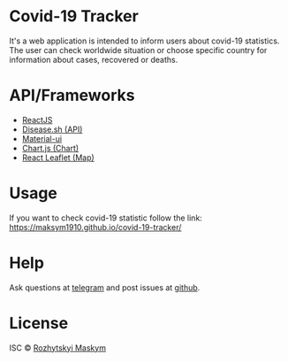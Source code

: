 # Covid-19 Tracker
It's a web application is intended to inform users about covid-19 statistics. The user can check worldwide situation or choose specific country for information about cases, recovered or deaths.

# API/Frameworks
* [ReactJS](https://reactjs.org/)
* [Disease.sh (API)](https://disease.sh/)
* [Material-ui](https://material-ui.com/)
* [Chart.js (Chart)](https://www.chartjs.org/)
* [React Leaflet (Map)](https://react-leaflet.js.org/)

# Usage
If you want to check covid-19 statistic follow the link: https://maksym1910.github.io/covid-19-tracker/

# Help
Ask questions at [telegram](https://t.me/maksym_1910) and post issues at [github](https://github.com/Maksym1910/covid-19-tracker/issues).

# License
ISC © [Rozhytskyi Maskym](https://github.com/Maksym1910)
